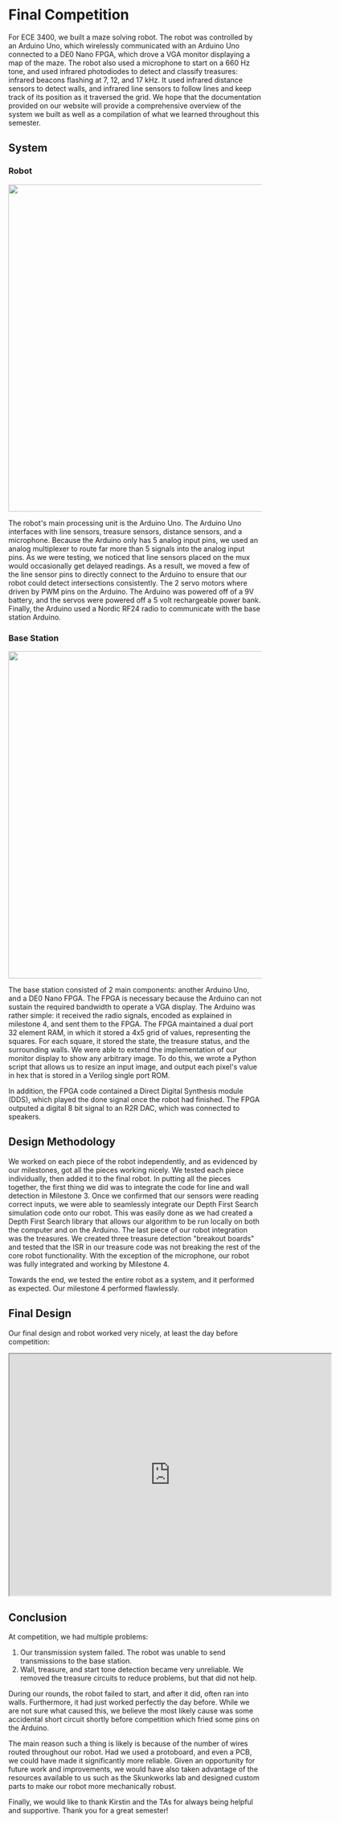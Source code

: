 # Final Competition

<!-- Good introductions and problem motivations  
Clarity and thoroughness of documentation  
Intuitive and nice layouts  
Use of the right tools for analysis and unit testing  
Presence of schematics when applicable  
Presence of simulation results when applicable  
Presence and evaluation of experimental results  
Use of graphs and tables to display results, as well as proper axis and unit labeling  
Presence of design flaws  
Comparative discussion of simulation and experimental results  
Presence of conclusions   -->

For ECE 3400, we built a maze solving robot. The robot was controlled by an Arduino Uno, which wirelessly communicated with an Arduino Uno connected to a DE0 Nano FPGA, which drove a VGA monitor displaying a map of the maze. The robot also used a microphone to start on a 660 Hz tone, and used infrared photodiodes to detect and classify treasures: infrared beacons flashing at 7, 12, and 17 kHz. It used infrared distance sensors to detect walls, and infrared line sensors to follow lines and keep track of its position as it traversed the grid. We hope that the documentation provided on our website will provide a comprehensive overview of the system we built as well as a compilation of what we learned throughout this semester.

## System

### Robot
<img src="https://docs.google.com/uc?id=1u3O5pn8g4v8mFneFVIyXRM5UH_Pw-CvC"  width="650">

The robot's main processing unit is the Arduino Uno. The Arduino Uno interfaces with line sensors, treasure sensors, distance sensors, and a microphone. Because the Arduino only has 5 analog input pins, we used an analog multiplexer to route far more than 5 signals into the analog input pins. As we were testing, we noticed that line sensors placed on the mux would occasionally get delayed readings. As a result, we moved a few of the line sensor pins to directly connect to the Arduino to ensure that our robot could detect intersections consistently. The 2 servo motors where driven by PWM pins on the Arduino. The Arduino was powered off of a 9V battery, and the servos were powered off a 5 volt rechargeable power bank. Finally, the Arduino used a Nordic RF24 radio to communicate with the base station Arduino.

### Base Station
<img src="https://docs.google.com/uc?id=19J9ya6bEyLajjWw7duF759bAyg2q0A3w"  width="650">  

The base station consisted of 2 main components: another Arduino Uno, and a DE0 Nano FPGA. The FPGA is necessary because the Arduino can not sustain the required bandwidth to operate a VGA display. The Arduino was rather simple: it received the radio signals, encoded as explained in milestone 4, and sent them to the FPGA. The FPGA maintained a dual port 32 element RAM, in which it stored a 4x5 grid of values, representing the squares. For each square, it stored the state, the treasure status, and the surrounding walls. We were able to extend the implementation of our monitor display to show any arbitrary image. To do this, we wrote a Python script that allows us to resize an input image, and output each pixel's value in hex that is stored in a Verilog single port ROM.

In addition, the FPGA code contained a Direct Digital Synthesis module (DDS), which played the done signal once the robot had finished. The FPGA outputed a digital 8 bit signal to an R2R DAC, which was connected to speakers.

## Design Methodology
We worked on each piece of the robot independently, and as evidenced by our milestones, got all the pieces working nicely. We tested each piece individually, then added it to the final robot. In putting all the pieces together, the first thing we did was to integrate the code for line and wall detection in Milestone 3. Once we confirmed that our sensors were reading correct inputs, we were able to seamlessly integrate our Depth First Search simulation code onto our robot. This was easily done as we had created a Depth First Search library that allows our algorithm to be run locally on both the computer and on the Arduino. The last piece of our robot integration was the treasures. We created three treasure detection "breakout boards" and tested that the ISR in our treasure code was not breaking the rest of the core robot functionality. With the exception of the microphone, our robot was fully integrated and working by Milestone 4.

Towards the end, we tested the entire robot as a system, and it performed as expected. Our milestone 4 performed flawlessly.

## Final Design
Our final design and robot worked very nicely, at least the day before competition:

<iframe src="https://drive.google.com/file/d/1Rs3jYRBsrQxttRoGFLB5iE3Q41FV31Ir/preview" width="640" height="480"></iframe>

## Conclusion

At competition, we had multiple problems:
1.  Our transmission system failed. The robot was unable to send transmissions to the base station.
2.  Wall, treasure, and start tone detection became very unreliable. We removed the treasure circuits to reduce problems, but that did not help.

During our rounds, the robot failed to start, and after it did, often ran into walls. Furthermore, it had just worked perfectly the day before. While we are not sure what caused this, we believe the most likely cause was some accidental short circuit shortly before competition which fried some pins on the Arduino.

The main reason such a thing is likely is because of the number of wires routed throughout our robot. Had we used a protoboard, and even a PCB, we could have made it significantly more reliable. Given an opportunity for future work and improvements, we would have also taken advantage of the resources available to us such as the Skunkworks lab and designed custom parts to make our robot more mechanically robust. 

Finally, we would like to thank Kirstin and the TAs for always being helpful and supportive. Thank you for a great semester! 
